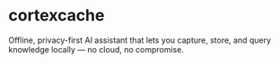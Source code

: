 # cortexcache
Offline, privacy-first AI assistant that lets you capture, store, and query knowledge locally — no cloud, no compromise.
